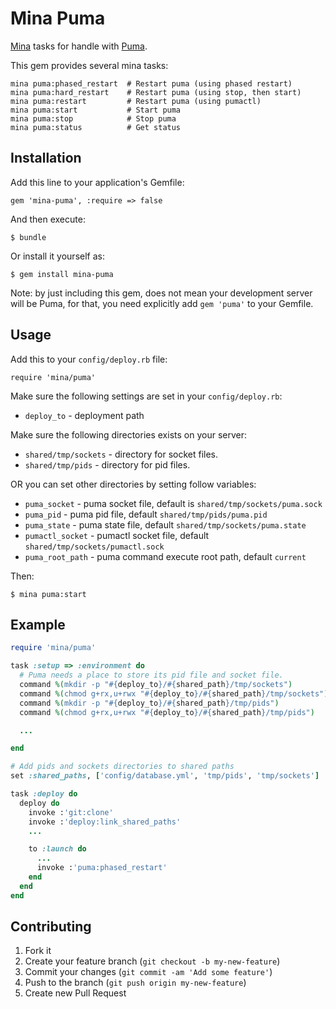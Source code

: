 # Mina Puma

[Mina](https://github.com/nadarei/mina) tasks for handle with
[Puma](https://github.com/puma/puma).

This gem provides several mina tasks:

    mina puma:phased_restart  # Restart puma (using phased restart)
    mina puma:hard_restart    # Restart puma (using stop, then start)
    mina puma:restart         # Restart puma (using pumactl)
    mina puma:start           # Start puma
    mina puma:stop            # Stop puma
    mina puma:status          # Get status

## Installation

Add this line to your application's Gemfile:

    gem 'mina-puma', :require => false

And then execute:

    $ bundle

Or install it yourself as:

    $ gem install mina-puma

Note: by just including this gem, does not mean your development server will be Puma, for that, you need explicitly add `gem 'puma'` to your Gemfile.

## Usage

Add this to your `config/deploy.rb` file:

    require 'mina/puma'

Make sure the following settings are set in your `config/deploy.rb`:

* `deploy_to`   - deployment path

Make sure the following directories exists on your server:

* `shared/tmp/sockets` - directory for socket files.
* `shared/tmp/pids` - directory for pid files.

OR you can set other directories by setting follow variables:

* `puma_socket` - puma socket file, default is `shared/tmp/sockets/puma.sock`
* `puma_pid` - puma pid file, default `shared/tmp/pids/puma.pid`
* `puma_state` - puma state file, default `shared/tmp/sockets/puma.state`
* `pumactl_socket` - pumactl socket file, default `shared/tmp/sockets/pumactl.sock`
* `puma_root_path` - puma command execute root path, default `current`

Then:

```
$ mina puma:start
```

## Example
```ruby
require 'mina/puma'

task :setup => :environment do
  # Puma needs a place to store its pid file and socket file.
  command %(mkdir -p "#{deploy_to}/#{shared_path}/tmp/sockets")
  command %(chmod g+rx,u+rwx "#{deploy_to}/#{shared_path}/tmp/sockets")
  command %(mkdir -p "#{deploy_to}/#{shared_path}/tmp/pids")
  command %(chmod g+rx,u+rwx "#{deploy_to}/#{shared_path}/tmp/pids")

  ...

end

# Add pids and sockets directories to shared paths
set :shared_paths, ['config/database.yml', 'tmp/pids', 'tmp/sockets']

task :deploy do
  deploy do
    invoke :'git:clone'
    invoke :'deploy:link_shared_paths'
    ...

    to :launch do
      ...
      invoke :'puma:phased_restart'
    end
  end
end
```

## Contributing

1. Fork it
2. Create your feature branch (`git checkout -b my-new-feature`)
3. Commit your changes (`git commit -am 'Add some feature'`)
4. Push to the branch (`git push origin my-new-feature`)
5. Create new Pull Request
